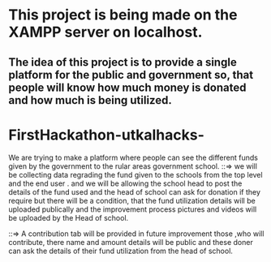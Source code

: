 #  This project is being made on the XAMPP server on localhost. 
## The idea of this project is to provide a single platform for the public and government so, that people will know how much money is donated and how much is being utilized.
# FirstHackathon-utkalhacks-
We are trying to make a platform where people can see the different funds given by the government to the rular areas government school. 
::=> we will be collecting data regrading the fund given to the schools from the top level and the end user .
and we will be allowing the school head to post the details of the fund used and the head of school can ask for donation 
if they require but there will be a condition, that the fund utilization details will be uploaded publically and the 
improvement process pictures and videos will be uploaded by the Head of school.


::=> A contribution tab will be provided in future improvement those ,who will contribute, there name and amount details will be 
public and these doner can ask the details of their fund utilization from the head of school.
